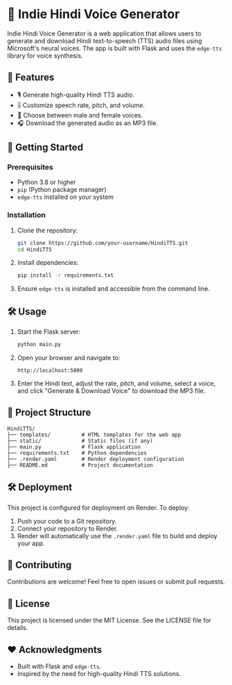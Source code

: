 # 🎤 Indie Hindi Voice Generator

Indie Hindi Voice Generator is a web application that allows users to generate and download Hindi text-to-speech (TTS) audio files using Microsoft's neural voices. The app is built with Flask and uses the `edge-tts` library for voice synthesis.

## 🌟 Features

- 🎙 Generate high-quality Hindi TTS audio.
- 🎚️ Customize speech rate, pitch, and volume.
- 🎵 Choose between male and female voices.
- 🎧 Download the generated audio as an MP3 file.

## 🚀 Getting Started

### Prerequisites

- Python 3.8 or higher
- `pip` (Python package manager)
- `edge-tts` installed on your system

### Installation

1. Clone the repository:
   ```bash
   git clone https://github.com/your-username/HindiTTS.git
   cd HindiTTS
   ```

2. Install dependencies:
   ```bash
   pip install -r requirements.txt
   ```

3. Ensure `edge-tts` is installed and accessible from the command line.

## 🛠️ Usage

1. Start the Flask server:
   ```bash
   python main.py
   ```

2. Open your browser and navigate to:
   ```
   http://localhost:5000
   ```

3. Enter the Hindi text, adjust the rate, pitch, and volume, select a voice, and click "Generate & Download Voice" to download the MP3 file.

## 📂 Project Structure

```
HindiTTS/
├── templates/          # HTML templates for the web app
├── static/             # Static files (if any)
├── main.py             # Flask application
├── requirements.txt    # Python dependencies
├── .render.yaml        # Render deployment configuration
├── README.md           # Project documentation
```

## 🛠 Deployment

This project is configured for deployment on Render. To deploy:

1. Push your code to a Git repository.
2. Connect your repository to Render.
3. Render will automatically use the `.render.yaml` file to build and deploy your app.

## 🤝 Contributing

Contributions are welcome! Feel free to open issues or submit pull requests.

## 📜 License

This project is licensed under the MIT License. See the LICENSE file for details.

## ❤️ Acknowledgments

- Built with Flask and `edge-tts`.
- Inspired by the need for high-quality Hindi TTS solutions.